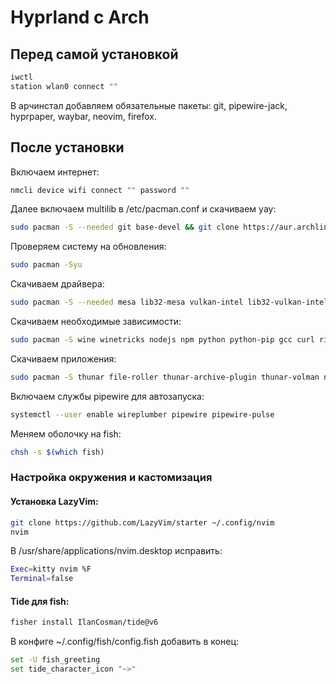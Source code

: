 # Hyprland с Arch
## Перед самой установкой
```bash
iwctl
station wlan0 connect ""
```

В арчинстал добавляем обязательные пакеты: git, pipewire-jack, hyprpaper, waybar, neovim, firefox.

## После установки
Включаем интернет:
```bash
nmcli device wifi connect "" password ""
```
Далее включаем multilib в /etc/pacman.conf и скачиваем yay:
```bash
sudo pacman -S --needed git base-devel && git clone https://aur.archlinux.org/yay.git && cd yay && makepkg -si
```
Проверяем систему на обновления: 
```bash
sudo pacman -Syu
```
Скачиваем драйвера:
```bash
sudo pacman -S --needed mesa lib32-mesa vulkan-intel lib32-vulkan-intel
```
Скачиваем необходимые зависимости:
```bash
sudo pacman -S wine winetricks nodejs npm python python-pip gcc curl ripgrep fd fzf lazygit xsel jre17-openjdk otf-firamono-nerd ttf-firacode-nerd noto-fonts noto-fonts-cjk noto-fonts-emoji polkit-kde-agent wl-clipboard brightnessctl playerctl
```
Скачиваем приложения:
```bash
sudo pacman -S thunar file-roller thunar-archive-plugin thunar-volman nwg-look fish fisher blueman telegram-desktop swaync rofi 
```
Включаем службы pipewire для автозапуска:
```bash
systemctl --user enable wireplumber pipewire pipewire-pulse
```
Меняем оболочку на fish:
```bash
chsh -s $(which fish)
```
### Настройка окружения и кастомизация

#### Установка LazyVim:
```bash
git clone https://github.com/LazyVim/starter ~/.config/nvim
nvim
```
В /usr/share/applications/nvim.desktop исправить: 
```bash
Exec=kitty nvim %F
Terminal=false
```
#### Tide для fish:
```bash
fisher install IlanCosman/tide@v6
```
В конфиге ~/.config/fish/config.fish добавить в конец:
```bash
set -U fish_greeting
set tide_character_icon "~>"
```

